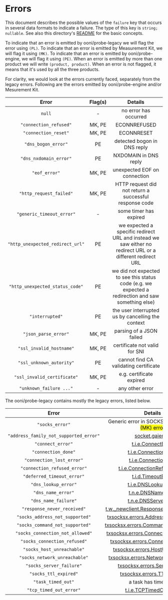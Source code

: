 # Errors

This document describes the possible values of the `failure` key that
occurs in several data formats to indicate a failure. The type of
this key is `string; nullable`. See also this directory's
[README](README.md) for the basic concepts.

To indicate that an error is emitted by ooni/probe-legacy we will flag
the error using `(PL)`. To indicate that an error is emitted by Measurement
Kit, we will flag it using `(MK)`. To indicate that an error is emitted by
ooni/probe-engine, we will flag it using `(PE)`. When an error is emitted
by more than one product we will write `(product, product)`. When an error
is not flagged, it means that it's used by all the three products.

For clarity, we would look at the errors currently faced, separately
from the legacy errors. Following are the errors emitted by
ooni/probe-engine and/or Mesurement Kit.

|            Error               |Flag(s)|Details|
|:------------------------------:|:-----:|:-----:|
|`null`                          |   -   |no error has occurred|
|`"connection_refused"`          |MK, PE |ECONNREFUSED|
|`"connection_reset"`            |MK, PE |ECONNRESET|
|`"dns_bogon_error"`             |  PE   |detected bogon in DNS reply|
|`"dns_nxdomain_error"`          |  PE   |NXDOMAIN in DNS reply|
|`"eof_error"`                   |MK, PE |unexpected EOF on connection|
|`"http_request_failed"`         |MK, PE |HTTP request did not return a successful response code|
|`"generic_timeout_error"`       |   -   |some timer has expired|
|`"http_unexpected_redirect_url"`|  PE   |we expected a specific redirect URL and instead we saw either no redirect URL or a different redirect URL|
|`"http_unexpected_status_code"` |  PE   |we did not expected to see this status code (e.g. we expected a redirection and saw something else)|
|`"interrupted"`                 |  PE   |the user interrupted us by cancelling the context|
|`"json_parse_error"`            |MK, PE |parsing of a JSON failed|
|`"ssl_invalid_hostname"`        |MK, PE |certificate not valid for SNI|
|`"ssl_unknown_autority"`        |  PE   |cannot find CA validating certificate|
|`"ssl_invalid_certificate"`     |MK, PE |e.g. certificate expired|
|`"unknown_failure ..."`         |   -   |any other error|



The ooni/probe-legacy contains mostly the legacy errors, listed below.


|              Error                   |Details|
|:------------------------------------:|:-----:|
|`"socks_error"`                       |Generic error in SOCKS code. <mark>Also an (MK) error</mark>|
|`"address_family_not_supported_error"`|[socket.gaierror](https://docs.python.org/3.8/library/socket.html#socket.gaierror)|
|`"connect_error"`                     |[t.i.e.ConnectError](https://twistedmatrix.com/documents/15.4.0/api/twisted.internet.error.ConnectError.html)||
|`"connection_done"`                   |[t.i.e.ConnectionDone](https://twistedmatrix.com/documents/15.4.0/api/twisted.internet.error.ConnectionDone.html)|
|`"connection_lost_error"`             |[t.i.e.ConnectionLost](https://twistedmatrix.com/documents/15.4.0/api/twisted.internet.error.ConnectionLost.html)|
|`"connection_refused_error"`          |[t.i.e.ConnectionRefusedError](https://twistedmatrix.com/documents/15.4.0/api/twisted.internet.error.ConnectionRefusedError.html)|
|`"deferred_timeout_error"`            |[t.i.d.TimeoutError](https://twistedmatrix.com/documents/15.4.0/api/twisted.internet.defer.TimeoutError.html)|
|`"dns_lookup_error"`                  |[t.i.e.DNSLookupError](https://twistedmatrix.com/documents/15.4.0/api/twisted.internet.error.DNSLookupError.html)|
|`"dns_name_error"`                    |[t.n.e.DNSNameError](https://twistedmatrix.com/documents/15.4.0/api/twisted.names.error.DNSNameError.html)|
|`"dns_name_failure"`                  |[t.n.e.DNSServerError](https://twistedmatrix.com/documents/15.4.0/api/twisted.names.error.DNSServerError.html)|
|`"response_never_received"`           |[t.w._newclient.ResponseNeverReceived](https://twistedmatrix.com/documents/15.4.0/api/twisted.web._newclient.ResponseNeverReceived.html)|
|`"socks_address_not_supported"`       |[txsocksx.errors.AddressNotSupported](https://github.com/habnabit/txsocksx/blob/59ac4e088ea064ae9ee44ac371df3ed46ca3b92f/txsocksx/errors.py)|
|`"socks_command_not_supported"`       |[txsocksx.errors.CommandNotSupported](https://github.com/habnabit/txsocksx/blob/59ac4e088ea064ae9ee44ac371df3ed46ca3b92f/txsocksx/errors.py)|
|`"socks_connection_not_allowed"`      |[txsocksx.errors.ConnectionNotAllowed](https://github.com/habnabit/txsocksx/blob/59ac4e088ea064ae9ee44ac371df3ed46ca3b92f/txsocksx/errors.py)|
|`"socks_connection_refused"`          |[txsocksx.errors.ConnectionRefused](https://github.com/habnabit/txsocksx/blob/59ac4e088ea064ae9ee44ac371df3ed46ca3b92f/txsocksx/errors.py)|
|`"socks_host_unreachable"`            |[txsocksx.errors.HostUnreachable](https://github.com/habnabit/txsocksx/blob/59ac4e088ea064ae9ee44ac371df3ed46ca3b92f/txsocksx/errors.py)|
|`"socks_network_unreachable"`         |[txsocksx.errors.NetworkUnreachable](https://github.com/habnabit/txsocksx/blob/59ac4e088ea064ae9ee44ac371df3ed46ca3b92f/txsocksx/errors.py)
|`"socks_server_failure"`              |[txsocksx.errors.ServerFailure](https://github.com/habnabit/txsocksx/blob/59ac4e088ea064ae9ee44ac371df3ed46ca3b92f/txsocksx/errors.py)|
|`"socks_ttl_expired"`                 |[txsocksx.errors.TTLExpired](https://github.com/habnabit/txsocksx/blob/59ac4e088ea064ae9ee44ac371df3ed46ca3b92f/txsocksx/errors.py)|
|`"task_timed_out"`                    |a task has timed out|
|`"tcp_timed_out_error"`               |[t.i.e.TCPTimedOutError](https://twistedmatrix.com/documents/15.4.0/api/twisted.internet.error.TCPTimedOutError.html)|
